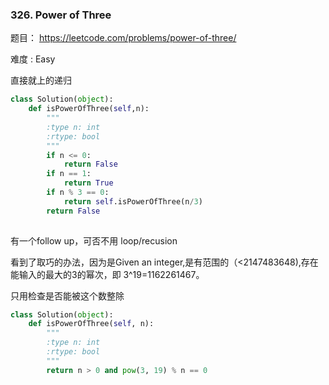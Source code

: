 ### 326. Power of Three

题目： 
<https://leetcode.com/problems/power-of-three/>




难度 : Easy


直接就上的递归

```python
class Solution(object):
    def isPowerOfThree(self,n):
        """
        :type n: int
        :rtype: bool
        """
        if n <= 0:
            return False
        if n == 1:
            return True
        if n % 3 == 0:
            return self.isPowerOfThree(n/3)
        return False
       
```

有一个follow up，可否不用 loop/recusion

看到了取巧的办法，因为是Given an integer,是有范围的（<2147483648),存在能输入的最大的3的幂次，即 3^19=1162261467。

只用检查是否能被这个数整除


```python
class Solution(object):
    def isPowerOfThree(self, n):
        """
        :type n: int
        :rtype: bool
        """
        return n > 0 and pow(3, 19) % n == 0
        
```

